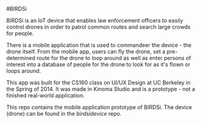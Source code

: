 #BIRDSi

BIRDSi is an IoT device that enables law enforcement officers to easily control drones in order to patrol common routes and search large crowds for people. 

There is a mobile application that is used to commandeer the device - the drone itself. From the mobile app, users can fly the drone, set a pre-determined route for the drone to loop around as well as enter persons of interest into a database of people for the drone to look for as it's flown or loops around. 

This app was built for the CS160 class on UI/UX Design at UC Berkeley in the Spring of 2014. It was made in Kinoma Studio and is a prototype - not a finished real-world application.

This repo contains the mobile application prototype of BIRDSi. The device (drone) can be found in the *birdsidevice* repo.

